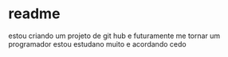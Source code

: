 # readme


estou criando um projeto de git hub e futuramente me tornar um programador estou estudano muito e acordando cedo
